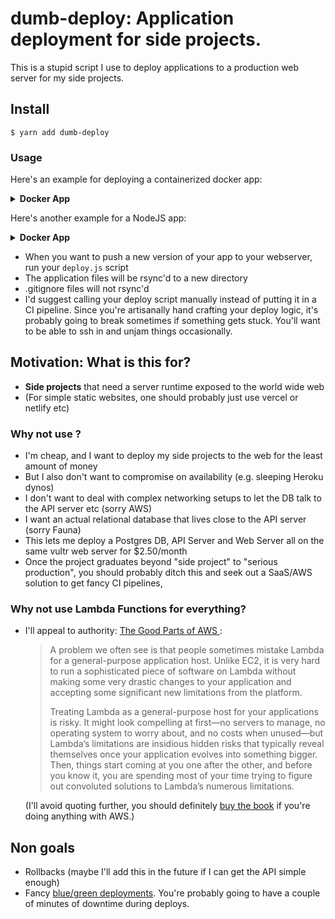 # dumb-deploy: Application deployment for side projects.

This is a stupid script I use to deploy applications to a production web server for my side projects.

## Install

```
$ yarn add dumb-deploy
```

### Usage

Here's an example for deploying a containerized docker app:

<details><summary><b>Docker App</b></summary>
<p>

```js
const deploy = require("dumb-deploy");

/**
 * downCmd should kill any previous instances of the app.
 * Be agressive. We don't provide any context to the previous deployment.
 * Be careful not to kill other applications running on the server.
 * (Don't worry about cleaning up the directory, we'll do that for you.)
 */
async function downCmd() {
  return `docker ps -a --filter="name=nginx" --format "{{.ID}}" | xargs -I{} docker rm --force "{}"`;
}

/**
 * Start the application. Process should not run in the foreground.
 */
async function upCmd({ deployPath }) {
  // https://docs.docker.com/compose/production/#deploying-changes
  return `cd ${deployPath} && docker-compose up --no-deps -d nginx`;
}

async function main() {
  await deploy({
    // Specify a directory-friendly name for this app
    appName: "nginx",
    // Path to the root of your app
    appDir: path.join(__dirname, ".."),
    downCmd,
    upCmd,
    // user/host of the webserver
    user: "mark",
    host: "1.2.3.4",
    // Where should we deploy applications to on the host?
    prodRoot: "/home/mark/prod",
    // Path to an SSH key that we can SSH into the server with
    sshId: "/Users/mark/.ssh/deploy",
  });
}

main();
```

</p>
</details>

Here's another example for a NodeJS app:

<details><summary><b>Docker App</b></summary>
<p>

`deploy/deploy.js`:

```js
const deploy = require("dumb-deploy");
const path = require("path");

async function downCmd({ deployPath }) {
  return path.join(deployPath, "deploy", "down.sh");
}

async function upCmd({ deployPath }) {
  return path.join(deployPath, "deploy", "up.sh");
}

async function main() {
  await deploy({
    // Specify a directory-friendly name for this app
    appName: "api_server",
    // Path to the root of your app
    appDir: path.join(__dirname, ".."),
    downCmd,
    upCmd,
    // user/host of the webserver
    user: "mark",
    host: "1.2.3.4",
    // Where should we deploy applications to on the host?
    prodRoot: "/home/mark/prod",
    // Path to an SSH key that we can SSH into the server with
    sshId: "/Users/mark/.ssh/deploy",
  });
}

main();
```

`deploy/down.sh`:

```bash
#!/bin/bash
set -euo pipefail

# https://stackoverflow.com/a/246128/4396258
DIR="$( cd "$( dirname "${BASH_SOURCE[0]}" )" >/dev/null 2>&1 && pwd )"
ROOT="${DIR}/.."

# Brutally clean up all old instances of the app running under forever. Life's too short for gracefulness.
# (Make sure to grep filter for our app specifcially tho, to avoid killing other apps running on this server)
ps aux | grep forever | grep build/index.js | awk '{print $2}' | xargs -I{} kill -9 {} || true
lsof -i :44525 | grep node | awk '{print $2}' | xargs -I{} kill -9 {} || true
```

`deploy/up.sh`:

```bash
#!/bin/bash
set -euo pipefail

# https://stackoverflow.com/a/246128/4396258
DIR="$( cd "$( dirname "${BASH_SOURCE[0]}" )" >/dev/null 2>&1 && pwd )"
ROOT="${DIR}/.."

# run commands from the deploy dir root
pushd "${ROOT}"

make build
NODE_ENV=production yarn start
```

</p>
</details>

- When you want to push a new version of your app to your webserver, run your `deploy.js` script
- The application files will be rsync'd to a new directory
- .gitignore files will not rsync'd
- I'd suggest calling your deploy script manually instead of putting it in a CI pipeline. Since you're artisanally hand crafting your deploy logic, it's probably going to break sometimes if something gets stuck. You'll want to be able to ssh in and unjam things occasionally.

## Motivation: What is this for?

- **Side projects** that need a server runtime exposed to the world wide web
- (For simple static websites, one should probably just use vercel or netlify etc)

### Why not use <insert SaaS cloud provider here>?

- I'm cheap, and I want to deploy my side projects to the web for the least amount of money
- But I also don't want to compromise on availability (e.g. sleeping Heroku dynos)
- I don't want to deal with complex networking setups to let the DB talk to the API server etc (sorry AWS)
- I want an actual relational database that lives close to the API server (sorry Fauna)
- This lets me deploy a Postgres DB, API Server and Web Server all on the same vultr web server for \$2.50/month
- Once the project graduates beyond "side project" to "serious production", you should probably ditch this and seek out a SaaS/AWS solution to get fancy CI pipelines,

### Why not use Lambda Functions for everything?

- I'll appeal to authority: [The Good Parts of AWS
  ](https://www.goodreads.com/book/show/49966180-the-good-parts-of-aws):

  > A problem we often see is that people
  > sometimes mistake Lambda for a general-purpose
  > application host. Unlike EC2, it is very hard to run a
  > sophisticated piece of software on Lambda without
  > making some very drastic changes to your application and
  > accepting some significant new limitations from the
  > platform.
  >
  > Treating Lambda as a general-purpose host for your
  > applications is risky. It might look compelling at first—no
  > servers to manage, no operating system to worry about,
  > and no costs when unused—but Lambda’s limitations are
  > insidious hidden risks that typically reveal themselves
  > once your application evolves into something bigger.
  > Then, things start coming at you one after the other, and
  > before you know it, you are spending most of your time
  > trying to figure out convoluted solutions to Lambda’s
  > numerous limitations.

  (I'll avoid quoting further, you should definitely [buy the book](https://gumroad.com/l/aws-good-parts) if you're doing anything with AWS.)

## Non goals

- Rollbacks (maybe I'll add this in the future if I can get the API simple enough)
- Fancy [blue/green deployments](https://martinfowler.com/bliki/BlueGreenDeployment.html). You're probably going to have a couple of minutes of downtime during deploys.
